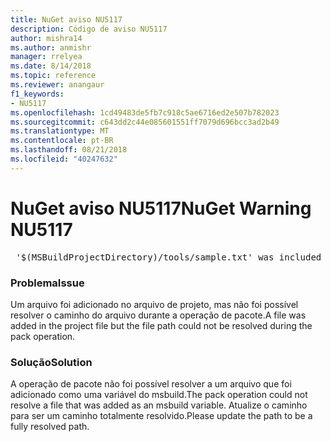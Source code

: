 ```yaml
---
title: NuGet aviso NU5117
description: Código de aviso NU5117
author: mishra14
ms.author: anmishr
manager: rrelyea
ms.date: 8/14/2018
ms.topic: reference
ms.reviewer: anangaur
f1_keywords:
- NU5117
ms.openlocfilehash: 1cd49483de5fb7c918c5ae6716ed2e507b782023
ms.sourcegitcommit: c643dd2c44e085601551ff7079d696bcc3ad2b49
ms.translationtype: MT
ms.contentlocale: pt-BR
ms.lasthandoff: 08/21/2018
ms.locfileid: "40247632"
---
```

# <a name="nuget-warning-nu5117"></a><span data-ttu-id="863c3-103">NuGet aviso NU5117</span><span class="sxs-lookup"><span data-stu-id="863c3-103">NuGet Warning NU5117</span></span>
<pre> '$(MSBuildProjectDirectory)/tools/sample.txt' was included in the project but the path could not be resolved. Skipping...</pre>

### <a name="issue"></a><span data-ttu-id="863c3-104">Problema</span><span class="sxs-lookup"><span data-stu-id="863c3-104">Issue</span></span>

<span data-ttu-id="863c3-105">Um arquivo foi adicionado no arquivo de projeto, mas não foi possível resolver o caminho do arquivo durante a operação de pacote.</span><span class="sxs-lookup"><span data-stu-id="863c3-105">A file was added in the project file but the file path could not be resolved during the pack operation.</span></span>


### <a name="solution"></a><span data-ttu-id="863c3-106">Solução</span><span class="sxs-lookup"><span data-stu-id="863c3-106">Solution</span></span>

<span data-ttu-id="863c3-107">A operação de pacote não foi possível resolver a um arquivo que foi adicionado como uma variável do msbuild.</span><span class="sxs-lookup"><span data-stu-id="863c3-107">The pack operation could not resolve a file that was added as an msbuild variable.</span></span> <span data-ttu-id="863c3-108">Atualize o caminho para ser um caminho totalmente resolvido.</span><span class="sxs-lookup"><span data-stu-id="863c3-108">Please update the path to be a fully resolved path.</span></span>

